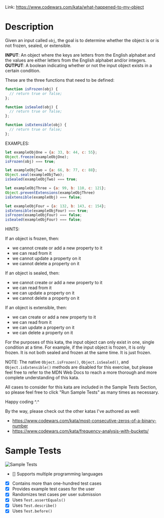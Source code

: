 Link: https://www.codewars.com/kata/what-happened-to-my-object

# Description

Given an input called `obj`, the goal is to determine whether the object is or is not frozen, sealed, or extensible.

**INPUT**: An object where the keys are letters from the English alphabet and the values are either letters from the English alphabet and/or integers.
<br>
**OUTPUT**: A boolean indicating whether or not the input object exists in a certain condition.

These are the three functions that need to be defined:

```js
function isFrozen(obj) {
  // return true or false;
};

function isSealed(obj) {
  // return true or false;
};

function isExtensible(obj) {
  // return true or false;
};
```

EXAMPLES:

```js
let exampleObjOne = {a: 33, b: 44, c: 55};
Object.freeze(exampleObjOne);
isFrozen(obj) === true;

let exampleObjTwo = {a: 66, b: 77, c: 88};
Object.seal(exampleObjTwo);
isSealed(exampleObjTwo) === true;

let exampleObjThree = {a: 99, b: 110, c: 121};
Object.preventExtensions(exampleObjThree)
isExtensible(exampleObj) === false;

let exampleObjFour = {a: 132, b: 143, c: 154};
isExtensible(exampleObjFour) === true;
isFrozen(exampleObjFour) === false;
isSealed(exampleObjFour) === false;

```

HINTS:

If an object is frozen, then:
* we cannot create or add a new property to it
* we can read from it
* we cannot update a property on it
* we cannot delete a property on it

If an object is sealed, then:
* we cannot create or add a new property to it
* we can read from it
* we can update a property on it
* we cannot delete a property on it

If an object is extensible, then:
* we can create or add a new property to it
* we can read from it
* we can update a property on it
* we can delete a property on it

For the purposes of this kata, the input object can only exist in one, single condition at a time. For example, if the input object is frozen, it is only frozen. It is not both sealed and frozen at the same time. It is just frozen.

NOTE: The native `Object.isFrozen()`, `Object.isSealed()`, and `Object.isExtensible()` methods are disabled for this exercise, but please feel free to refer to the MDN Web Docs to reach a more thorough and more complete understanding of this kata.

All cases to consider for this kata are included in the Sample Tests Section, so please feel free to click "Run Sample Tests" as many times as necessary.

Happy coding ^.^

By the way, please check out the other katas I've authored as well:
* https://www.codewars.com/kata/most-consecutive-zeros-of-a-binary-number
* https://www.codewars.com/kata/frequency-analysis-with-buckets/

# Sample Tests

![Sample Tests](/Misc/05-Example-Tests.gif)

- [] Supports multiple programming languages
- [x] Contains more than one-hundred test cases
- [x] Provides example test cases for the user
- [x] Randomizes test cases per user submission
- [x] Uses `Test.assertEquals()`
- [x] Uses `Test.describe()`
- [x] Uses `Test.before()`

